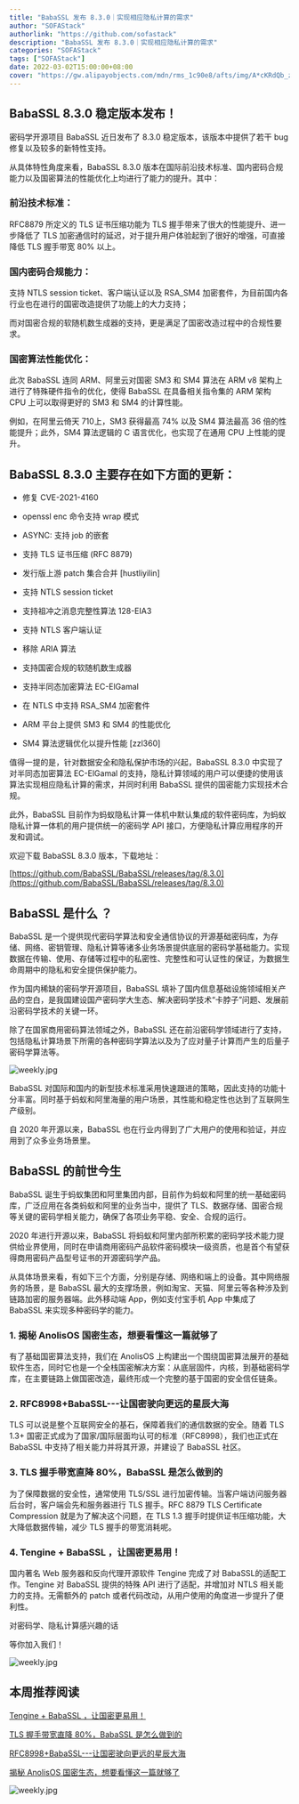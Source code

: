 ```yaml
---
title: "BabaSSL 发布 8.3.0｜实现相应隐私计算的需求"
author: "SOFAStack"
authorlink: "https://github.com/sofastack"
description: "BabaSSL 发布 8.3.0｜实现相应隐私计算的需求"
categories: "SOFAStack"
tags: ["SOFAStack"]
date: 2022-03-02T15:00:00+08:00
cover: "https://gw.alipayobjects.com/mdn/rms_1c90e8/afts/img/A*cKRdQb_z-H0AAAAAAAAAAAAAARQnAQ"
---
```


## BabaSSL 8.3.0 稳定版本发布！ 

密码学开源项目 BabaSSL 近日发布了 8.3.0 稳定版本，该版本中提供了若干 bug 修复以及较多的新特性支持。

从具体特性角度来看，BabaSSL 8.3.0 版本在国际前沿技术标准、国内密码合规能力以及国密算法的性能优化上均进行了能力的提升。其中：

### 前沿技术标准：

RFC8879 所定义的 TLS 证书压缩功能为 TLS 握手带来了很大的性能提升、进一步降低了 TLS 加密通信时的延迟，对于提升用户体验起到了很好的增强，可直接降低 TLS 握手带宽 80% 以上。

### 国内密码合规能力：

支持 NTLS session ticket、客户端认证以及 RSA_SM4 加密套件，为目前国内各行业也在进行的国密改造提供了功能上的大力支持；

而对国密合规的软随机数生成器的支持，更是满足了国密改造过程中的合规性要求。

### 国密算法性能优化：

此次 BabaSSL 连同 ARM、阿里云对国密 SM3 和 SM4 算法在 ARM v8 架构上进行了特殊硬件指令的优化，使得 BabaSSL 在具备相关指令集的 ARM 架构 CPU 上可以取得更好的 SM3 和 SM4 的计算性能。

例如，在阿里云倚天 710上，SM3 获得最高 74% 以及 SM4 算法最高 36 倍的性能提升；此外，SM4 算法逻辑的 C 语言优化，也实现了在通用 CPU 上性能的提升。

## BabaSSL 8.3.0 主要存在如下方面的更新：

- 修复 CVE-2021-4160

- openssl enc 命令支持 wrap 模式

- ASYNC: 支持 job 的嵌套

- 支持 TLS 证书压缩 (RFC 8879)

- 发行版上游 patch 集合合并 [hustliyilin]

- 支持 NTLS session ticket

- 支持祖冲之消息完整性算法 128-EIA3

- 支持 NTLS 客户端认证

- 移除 ARIA 算法

- 支持国密合规的软随机数生成器

- 支持半同态加密算法 EC-ElGamal

- 在 NTLS 中支持 RSA_SM4 加密套件

- ARM 平台上提供 SM3 和 SM4 的性能优化

- SM4 算法逻辑优化以提升性能 [zzl360]

值得一提的是，针对数据安全和隐私保护市场的兴起，BabaSSL 8.3.0 中实现了对半同态加密算法 EC-ElGamal 的支持，隐私计算领域的用户可以便捷的使用该算法实现相应隐私计算的需求，并同时利用 BabaSSL 提供的国密能力实现技术合规。

此外，BabaSSL 目前作为蚂蚁隐私计算一体机中默认集成的软件密码库，为蚂蚁隐私计算一体机的用户提供统一的密码学 API 接口，方便隐私计算应用程序的开发和调试。

欢迎下载 BabaSSL 8.3.0 版本，下载地址：

[https://github.com/BabaSSL/BabaSSL/releases/tag/8.3.0](https://github.com/BabaSSL/BabaSSL/releases/tag/8.3.0)

## BabaSSL 是什么 ？ 

BabaSSL 是一个提供现代密码学算法和安全通信协议的开源基础密码库，为存储、网络、密钥管理、隐私计算等诸多业务场景提供底层的密码学基础能力。实现数据在传输、使用、存储等过程中的私密性、完整性和可认证性的保证，为数据生命周期中的隐私和安全提供保护能力。

作为国内稀缺的密码学开源项目，BabaSSL  填补了国内信息基础设施领域相关产品的空白，是我国建设国产密码学大生态、解决密码学技术“卡脖子”问题、发展前沿密码学技术的关键一环。

除了在国家商用密码算法领域之外，BabaSSL 还在前沿密码学领域进行了支持，包括隐私计算场景下所需的各种密码学算法以及为了应对量子计算而产生的后量子密码学算法等。

![weekly.jpg](https://gw.alipayobjects.com/mdn/rms_1c90e8/afts/img/A*KrzLQa8-KjAAAAAAAAAAAAAAARQnAQ)

BabaSSL 对国际和国内的新型技术标准采用快速跟进的策略，因此支持的功能十分丰富。同时基于蚂蚁和阿里海量的用户场景，其性能和稳定性也达到了互联网生产级别。

自 2020 年开源以来，BabaSSL 也在行业内得到了广大用户的使用和验证，并应用到了众多业务场景里。

## BabaSSL 的前世今生 

BabaSSL 诞生于蚂蚁集团和阿里集团内部，目前作为蚂蚁和阿里的统一基础密码库，广泛应用在各类蚂蚁和阿里的业务当中，提供了 TLS、数据存储、国密合规等关键的密码学相关能力，确保了各项业务平稳、安全、合规的运行。

2020 年进行开源以来，BabaSSL 将蚂蚁和阿里内部所积累的密码学技术能力提供给业界使用，同时在申请商用密码产品软件密码模块一级资质，也是首个有望获得商用密码产品型号证书的开源密码学产品。

从具体场景来看，有如下三个方面，分别是存储、网络和端上的设备。其中网络服务的场景，是 BabaSSL 最大的支撑场景，例如淘宝、天猫、阿里云等各种涉及到链路加密的服务器端。此外移动端 App，例如支付宝手机 App 中集成了 BabaSSL 来实现多种密码学的能力。

### 1. 揭秘 AnolisOS 国密生态，想要看懂这一篇就够了

有了基础国密算法支持，我们在 AnolisOS 上构建出一个围绕国密算法展开的基础软件生态，同时它也是一个全栈国密解决方案：从底层固件，内核，到基础密码学库，在主要链路上做国密改造，最终形成一个完整的基于国密的安全信任链条。

### 2. RFC8998+BabaSSL---让国密驶向更远的星辰大海

TLS 可以说是整个互联网安全的基石，保障着我们的通信数据的安全。随着 TLS 1.3+ 国密正式成为了国家/国际层面均认可的标准（RFC8998），我们也正式在 BabaSSL 中支持了相关能力并将其开源，并建设了 BabaSSL 社区。

### 3. TLS 握手带宽直降 80%，BabaSSL 是怎么做到的 

为了保障数据的安全性，通常使用 TLS/SSL 进行加密传输。当客户端访问服务器后台时，客户端会先和服务器进行 TLS 握手。RFC 8879 TLS Certificate Compression 就是为了解决这个问题，在 TLS 1.3 握手时提供证书压缩功能，大大降低数据传输，减少 TLS 握手的带宽消耗呢。

### 4. Tengine + BabaSSL ，让国密更易用！

国内著名 Web 服务器和反向代理开源软件 Tengine 完成了对 BabaSSL的适配工作。Tengine 对 BabaSSL 提供的特殊 API 进行了适配，并增加对 NTLS 相关能力的支持。无需额外的 patch 或者代码改动，从用户使用的角度进一步提升了便利性。

对密码学、隐私计算感兴趣的话 

等你加入我们！

![weekly.jpg](https://gw.alipayobjects.com/mdn/rms_1c90e8/afts/img/A*4Rq1QLqMffoAAAAAAAAAAAAAARQnAQ)

## 本周推荐阅读

[Tengine + BabaSSL ，让国密更易用！](https://mp.weixin.qq.com/s?__biz=MzUzMzU5Mjc1Nw==&mid=2247500065&idx=1&sn=2ffec7fa6a7dc6563f48f176ae2b9180&chksm=faa32efbcdd4a7ed31789e7752045cb0d632c64f13c9f46fedec24d3c733eb271dd82e4a0f72&scene=21)

[TLS 握手带宽直降 80%，BabaSSL 是怎么做到的](https://mp.weixin.qq.com/s?__biz=MzUzMzU5Mjc1Nw==&mid=2247498688&idx=1&sn=7379528f786e0e35db67d1ce7576b5c4&chksm=faa3141acdd49d0ce56d580cc1ea32347c04ecfa1503198c1ec8ce5614ead2bd8169a737250c&scene=21)

[RFC8998+BabaSSL---让国密驶向更远的星辰大海](https://mp.weixin.qq.com/s?__biz=MzUzMzU5Mjc1Nw==&mid=2247490428&idx=1&sn=8ca31baa5c99e0790cdee8a075a7c046&chksm=faa0f4a6cdd77db07f3fb1149b7f6505fe6b8eca5b2e2a724960aee76d9667e3e970c44eef5a&scene=21)

[揭秘 AnolisOS 国密生态，想要看懂这一篇就够了](https://mp.weixin.qq.com/s?__biz=MzUzMzU5Mjc1Nw==&mid=2247488577&idx=1&sn=172642c14cc511e27aa882ca7586a4c4&chksm=faa0fb9bcdd7728db0fdceec44b44bb93f36664cbb33e3c50e61fcc05dbc2647ff65dfcda3ee&scene=21)

![weekly.jpg](https://gw.alipayobjects.com/mdn/rms_1c90e8/afts/img/A*tvfDQLxTbsgAAAAAAAAAAAAAARQnAQ)
